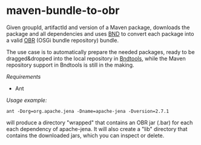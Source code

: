 maven-bundle-to-obr
===================

Given groupId, artifactId and version of a Maven package, downloads the package and all dependencies and uses [BND](http://www.aqute.biz/Bnd/Bnd) to convert
each package into a valid [OBR](http://felix.apache.org/site/apache-felix-osgi-bundle-repository.html) (OSGi bundle repository) bundle.

The use case is to automatically prepare the needed packages, ready to be dragged&dropped into the local repository in [Bndtools](http://bndtools.org/), while
the Maven repository support in Bndtools is still in the making.

*Requirements*

* Ant

*Usage example:*

	ant -Dorg=org.apache.jena -Dname=apache-jena -Dversion=2.7.1

will produce a directory "wrapped" that contains an OBR jar (.bar) for each each dependency of apache-jena. It will also create a "lib" directory that
contains the downloaded jars, which you can inspect or delete.

